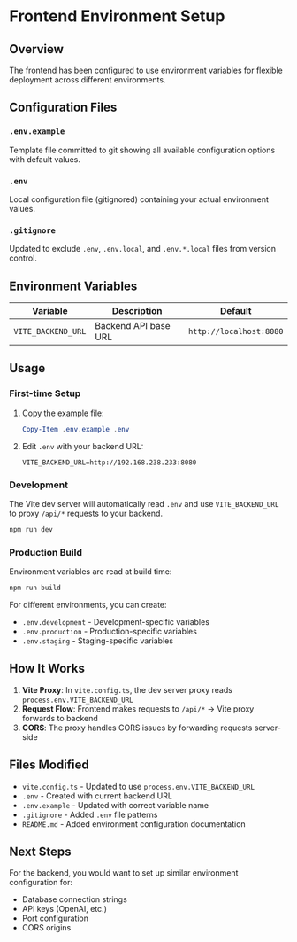 # Frontend Environment Setup

## Overview

The frontend has been configured to use environment variables for flexible deployment across different environments.

## Configuration Files

### `.env.example`
Template file committed to git showing all available configuration options with default values.

### `.env`
Local configuration file (gitignored) containing your actual environment values.

### `.gitignore`
Updated to exclude `.env`, `.env.local`, and `.env.*.local` files from version control.

## Environment Variables

| Variable | Description | Default |
|----------|-------------|---------|
| `VITE_BACKEND_URL` | Backend API base URL | `http://localhost:8080` |

## Usage

### First-time Setup

1. Copy the example file:
   ```powershell
   Copy-Item .env.example .env
   ```

2. Edit `.env` with your backend URL:
   ```env
   VITE_BACKEND_URL=http://192.168.238.233:8080
   ```

### Development

The Vite dev server will automatically read `.env` and use `VITE_BACKEND_URL` to proxy `/api/*` requests to your backend.

```powershell
npm run dev
```

### Production Build

Environment variables are read at build time:

```powershell
npm run build
```

For different environments, you can create:
- `.env.development` - Development-specific variables
- `.env.production` - Production-specific variables
- `.env.staging` - Staging-specific variables

## How It Works

1. **Vite Proxy**: In `vite.config.ts`, the dev server proxy reads `process.env.VITE_BACKEND_URL`
2. **Request Flow**: Frontend makes requests to `/api/*` → Vite proxy forwards to backend
3. **CORS**: The proxy handles CORS issues by forwarding requests server-side

## Files Modified

- `vite.config.ts` - Updated to use `process.env.VITE_BACKEND_URL`
- `.env` - Created with current backend URL
- `.env.example` - Updated with correct variable name
- `.gitignore` - Added `.env` file patterns
- `README.md` - Added environment configuration documentation

## Next Steps

For the backend, you would want to set up similar environment configuration for:
- Database connection strings
- API keys (OpenAI, etc.)
- Port configuration
- CORS origins
